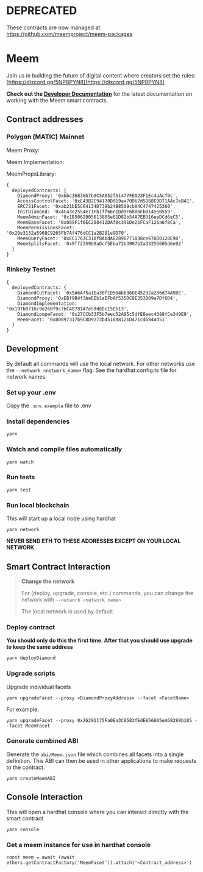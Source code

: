 # DEPRECATED

These contracts are now managed at: https://github.com/meemproject/meem-packages

# Meem

Join us in building the future of digital content where creators set the rules: [https://discord.gg/5NP8PYN8](https://discord.gg/5NP8PYN8)

**Check out the [Developer Documentation](https://developer.meem.wtf/)** for the latest documentation on working with the Meem smart contracts.

## Contract addresses

### Polygon (MATIC) Mainnet

Meem Proxy: [](https://polygonscan.com/address/)

Meem Implementation: [](https://polygonscan.com/address/)

MeemPropsLibrary: [](https://polygonscan.com/address/)

```
{
  deployedContracts: {
    DiamondProxy: '0xbbc36838b7b9C5A052f51477FEA23F1Ec4aAcf0c',
    AccessControlFacet: '0xE43B2C94170D019aa70D67d5D88E9D71AAc7eB41',
    ERC721Facet: '0xab21bE5C64134D739b24B8509cb04C4747425360',
    InitDiamond: '0x4C43e2554e71Fb1ff66e1Dd9F6886Eb01455B559',
    MeemAdminFacet: '0x1B5062905613885e61D82b54A7EB316eeDCd6eC5',
    MeemBaseFacet: '0x089F1f6EC208412DAf8c391De21FCaF126a6f8Ca',
    MeemPermissionsFacet: '0x20e3132a5968C9265Fb7Af476dCC1a2B281e9D70',
    MeemQueryFacet: '0xEC1763C310fBAbdA82898771038ce67BD0128E98',
    MeemSplitsFacet: '0x9ff2359b0aDcf5Eba72b3907b2a33255605d6e92'
  }
}
```


### Rinkeby Testnet

```
{
  deployedContracts: {
    DiamondCutFacet: '0x5A6A75a1Ea30f1D564bb36DE45292a236d74A98E',
    DiamondProxy: '0xEBf9B4f3AeEEb1aEFbAf535DC8E353809a7Df6D4',
    DiamondImplementation: '0x197b0716c9e260f9c7bC48781A7e59d6Dc15E513',
    DiamondLoupeFacet: '0x27CCb33F5b7eec52A85c5dfE6eec4388fCe349E9',
    MeemFacet: '0x80897317b9C8D9273b451688121D471c46844d51'
  }
}
```

## Development

By default all commands will use the local network. For other networks use the ```--network <network_name>``` flag. See the hardhat.config.ts file for network names.

### Set up your .env

Copy the `.env.example` file to .env

### Install dependencies

```yarn```

### Watch and compile files automatically

```yarn watch```

### Run tests

```yarn test```

### Run local blockchain

This will start up a local node using hardhat

```yarn network```

**NEVER SEND ETH TO THESE ADDRESSES EXCEPT ON YOUR LOCAL NETWORK**

## Smart Contract Interaction

> **Change the network**
>
> For (deploy, upgrade, console, etc.) commands, you can change the network with `--network <network name>`
>
> The local network is used by default.

### Deploy contract

**You should only do this the first time. After that you should use upgrade to keep the same address**

`yarn deployDiamond`

### Upgrade scripts

Upgrade individual facets

`yarn upgradeFacet --proxy <DiamondProxyAddress> --facet <FacetName>`

For example:

`yarn upgradeFacet --proxy 0x26291175Fa0Ea3C8583fEdEB56805eA68289b105 --facet MeemFacet`

### Generate combined ABI

Generate the `abi/Meem.json` file which combines all facets into a single definition. This ABI can then be used in other applications to make requests to the contract.

`yarn createMeemABI`

## Console Interaction

This will open a hardhat console where you can interact directly with the smart contract

```yarn console```

### Get a meem instance for use in hardhat console

```
const meem = await (await ethers.getContractFactory('MeemFacet')).attach('<Contract_address>')
```
